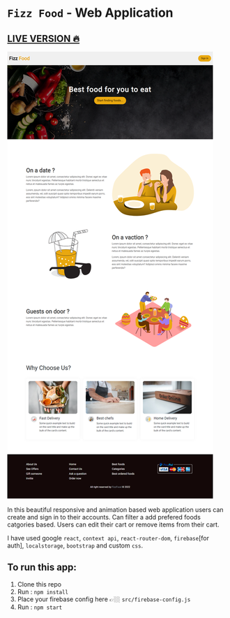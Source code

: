 # `Fizz Food` - Web Application

## [LIVE VERSION 🔥](https://fizz-food.web.app/)

![Screenshot](./screencapture-localhost-3000-2022-01-31-00_50_09.png)

In this beautiful responsive and animation based web application users can create and sign in to their accounts. Can filter a add prefered foods catgories based. Users can edit their cart or remove items from their cart.

I have used google `react`, `context api`, `react-router-dom`, `firebase`[for auth], `localstorage`, `bootstrap` and custom `css`.

## To run this app:

1. Clone this repo
2. Run : `npm install`
3. Place your firebase config here 👉🏼 `src/firebase-config.js`
4. Run : `npm start`
